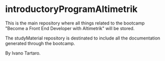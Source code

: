 # introductoryProgramAltimetrik

This is the main repository where all things related to the bootcamp "Become a Front End Developer with Altimetrik" will be stored.

The studyMaterial repository is destinated to include all the documentation generated through the bootcamp.













By Ivano Tartaro.
